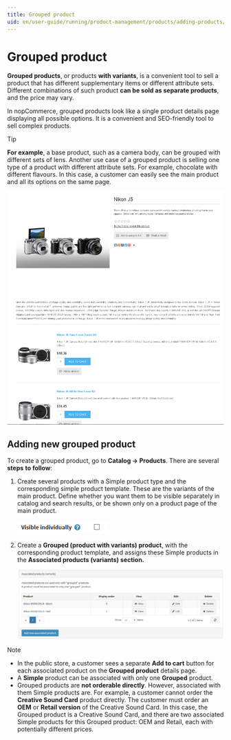```yaml
---
title: Grouped product
uid: en/user-guide/running/product-management/products/adding-products/grouped-products
---
```

# Grouped product

**Grouped products**, or products **with variants**, is a convenient tool to sell a product that has different supplementary items or different attribute sets. Different combinations of such product **can be sold as separate products**, and the price may vary.

In nopCommerce, grouped products look like a single product details page displaying all possible options. It is a convenient and SEO-friendly tool to sell complex products.

>[!TIP]
>**For example**, a base product, such as a camera body, can be grouped with different sets of lens. Another use case of a grouped product is selling one type of a product with different attribute sets. For example, chocolate with different flavours. In this case, a customer can easily see the main product and all its options on the same page.

![grouped](_static/grouped-products/grouped.png)

## Adding new grouped product

To create a grouped product, go to **Catalog → Products**. There are several **steps** **to follow**:

1. Create several products with a Simple product type and the corresponding simple product template. These are the variants of the main product. Define whether you want them to be visible separately in catalog and search results, or be shown only on a product page of the main product.

    ![visible](_static/grouped-products/vvv.png)
1. Create a **Grouped (product with variants) product**, with the corresponding product template, and assigns these Simple products in the **Associated products (variants) section.**

    ![variants](_static/grouped-products/variants.png)

>[!NOTE]
>
> - In the public store, a customer sees a separate **Add to cart** button for each associated product on the **Grouped product** details page.
> - A **Simple** product can be associated with only one **Grouped** product.
> - Grouped products are **not orderable directly**. However, associated with them Simple products are. For example, a customer cannot order the **Creative Sound Card** product directly. The customer must order an **OEM** or **Retail version** of the Creative Sound Card. In this case, the Grouped product is a Creative Sound Card, and there are two associated Simple products for this Grouped product: OEM and Retail, each with potentially different prices.
